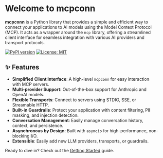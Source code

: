 # Welcome to mcpconn

**mcpconn** is a Python library that provides a simple and efficient way to connect your applications to AI models using the Model Context Protocol (MCP). It acts as a wrapper around the `mcp` library, offering a streamlined client interface for seamless integration with various AI providers and transport protocols.

[![PyPI version](https://badge.fury.io/py/mcpconn.svg)](https://badge.fury.io/py/mcpconn)
[![License: MIT](https://img.shields.io/badge/License-MIT-yellow.svg)](https://opensource.org/licenses/MIT)

## ✨ Features

- **Simplified Client Interface**: A high-level `mcpconn` for easy interaction with MCP servers.
- **Multi-provider Support**: Out-of-the-box support for Anthropic and OpenAI models.
- **Flexible Transports**: Connect to servers using STDIO, SSE, or Streamable HTTP.
- **Built-in Guardrails**: Protect your application with content filtering, PII masking, and injection detection.
- **Conversation Management**: Easily manage conversation history, context, and persistence.
- **Asynchronous by Design**: Built with `asyncio` for high-performance, non-blocking I/O.
- **Extensible**: Easily add new LLM providers, transports, or guardrails.

Ready to dive in? Check out the [Getting Started](getting-started.md) guide. 
